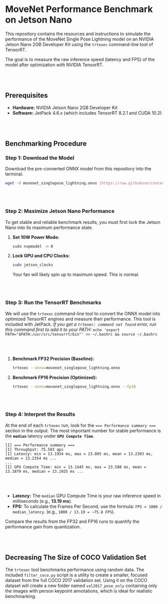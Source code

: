 # MoveNet Performance Benchmark on Jetson Nano

This repository contains the resources and instructions to simulate the performance of the MoveNet Single Pose Lightning model on an NVIDIA Jetson Nano 2GB Developer Kit using the `trtexec` command-line tool of TensorRT.

The goal is to measure the raw inference speed (latency and FPS) of the model after optimization with NVIDIA TensorRT.

<br>


<br>

## Prerequisites

* **Hardware:** NVIDIA Jetson Nano 2GB Developer Kit
* **Software:** JetPack 4.6.x (which includes TensorRT 8.2.1 and CUDA 10.2)

<br>
<br>


## Benchmarking Procedure

### Step 1: Download the Model

Download the pre-converted ONNX model from this repository into the terminal.

```bash
wget -O movenet_singlepose_lightning.onnx [https://raw.githubusercontent.com/emirabayer/movenet-jetson-benchmark/main/movenet_singlepose_lightning.onnx](https://raw.githubusercontent.com/emirabayer/movenet-jetson-benchmark/main/movenet_singlepose_lightning.onnx)
```

<br>

<br>

### Step 2: Maximize Jetson Nano Performance

To get stable and reliable benchmark results, you must first lock the Jetson Nano into its maximum performance state.

1.  **Set 10W Power Mode:**
    ```bash
    sudo nvpmodel -m 0
    ```

2.  **Lock GPU and CPU Clocks:**
    ```bash
    sudo jetson_clocks
    ```
    Your fan will likely spin up to maximum speed. This is normal.


<br>

<br>

### Step 3: Run the TensorRT Benchmarks

We will use the `trtexec` command-line tool to convert the ONNX model into optimized TensorRT engines and measure their performance. This tool is included with JetPack.
*If you get a `trtexec: command not found` error, run this command first to add it to your PATH:*
`echo 'export PATH="$PATH:/usr/src/tensorrt/bin"' >> ~/.bashrc && source ~/.bashrc`

<br>
<br>

1. **Benchmark FP32 Precision (Baseline):**
    ```bash
    trtexec --onnx=movenet_singlepose_lightning.onnx
    ```

2.  **Benchmark FP16 Precision (Optimized):**
    ```bash
    trtexec --onnx=movenet_singlepose_lightning.onnx --fp16
    ```

<br>

<br>

### Step 4: Interpret the Results

At the end of each `trtexec` run, look for the `=== Performance summary ===` section in the output. The most important number for stable performance is the **`median`** latency under **`GPU Compute Time`**.

```
[I] === Performance summary ===
[I] Throughput: 75.583 qps
[I] Latency: min = 13.1934 ms, max = 23.805 ms, mean = 13.2303 ms, median = 13.2354 ms ...
...
[I] GPU Compute Time: min = 13.1445 ms, max = 23.588 ms, mean = 13.1879 ms, median = 13.1925 ms ...
```

<br>
<br>

* **Latency:** The `median` GPU Compute Time is your raw inference speed in milliseconds (e.g., **13.19 ms**).
* **FPS:** To calculate the Frames Per Second, use the formula: `FPS = 1000 / median_latency`. (e.g., `1000 / 13.19 = ~75.8 FPS`).

Compare the results from the FP32 and FP16 runs to quantify the performance gain from quantization.


<br>
<br>

## Decreasing The Size of COCO Validation Set

The `trtexec` tool benchmarks performance using random data. The included `filter_coco.py` script is a utility to create a smaller, focused dataset from the full COCO 2017 validation set.
Using it on the COCO dataset will create a new folder named `val2017_pose_only` containing only the images with person keypoint annotations, which is ideal for realistic benchmarking.

